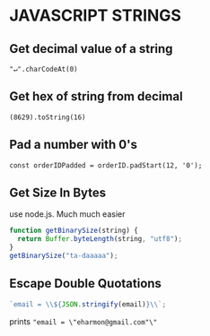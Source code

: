 # JAVASCRIPT STRINGS

## Get decimal value of a string

`"↵".charCodeAt(0)`

## Get hex of string from decimal

`(8629).toString(16)`

## Pad a number with 0's

`const orderIDPadded = orderID.padStart(12, '0');`

## Get Size In Bytes

use node.js. Much much easier

```javascript
function getBinarySize(string) {
  return Buffer.byteLength(string, "utf8");
}
getBinarySize("ta-daaaaa");
```

## Escape Double Quotations

```javascript
`email = \\${JSON.stringify(email)}\\`;
```

prints `"email = \"eharmon@gmail.com"\"`
